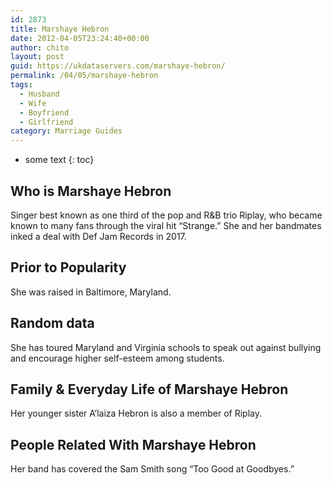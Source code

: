 ```yaml
---
id: 2873
title: Marshaye Hebron
date: 2012-04-05T23:24:40+00:00
author: chito
layout: post
guid: https://ukdataservers.com/marshaye-hebron/
permalink: /04/05/marshaye-hebron
tags:
  - Husband
  - Wife
  - Boyfriend
  - Girlfriend
category: Marriage Guides
---
```


* some text
{: toc}
          
          
## Who is  Marshaye Hebron
                  
                  
                  
Singer best known as one third of the pop and R&B trio Riplay, who became known to many fans through the viral hit &#8220;Strange.&#8221; She and her bandmates inked a deal with Def Jam Records in 2017.
                  
                
                
                
## Prior to Popularity 
                  
                  
                  
She was raised in Baltimore, Maryland. 
                  
                
                
                
## Random data 
                  
                  
                  
She has toured Maryland and Virginia schools to speak out against bullying and encourage higher self-esteem among students. 
                  
                
                
                
## Family & Everyday Life of Marshaye Hebron
                  
                  
                  
Her younger sister A&#8217;laiza Hebron is also a member of Riplay. 
                  
                
                
                
## People Related With  Marshaye Hebron
                  
                  
                  
Her band has covered the Sam Smith song &#8220;Too Good at Goodbyes.&#8221;
                  
                
              
            
          
          
          
    
    
  
